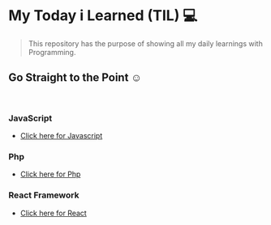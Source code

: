 # My Today i Learned (TIL) :computer:

> This repository has the purpose of showing all my daily learnings with Programming.
## Go Straight to the Point :relaxed:
<br>

### JavaScript
* [Click here for Javascript](https://github.com/coffeblackpremium/today-i-learned/tree/master/javascript)

### Php
* [Click here for Php](https://github.com/coffeblackpremium/today-i-learned/tree/master/php)

### React Framework
* [Click here for React](https://github.com/coffeblackpremium/today-i-learned/tree/master/react)


